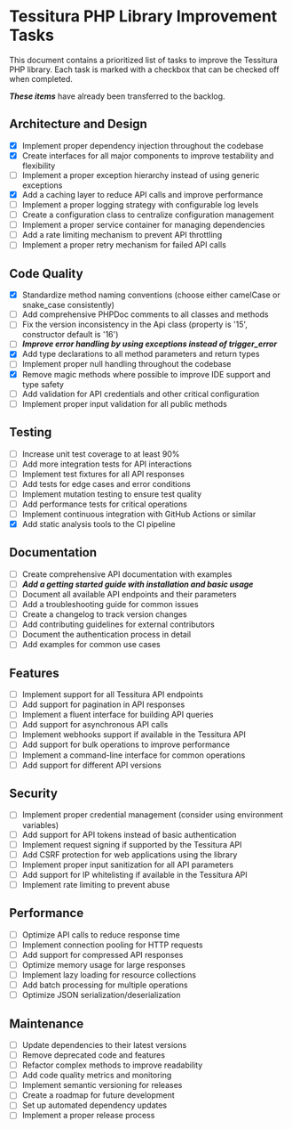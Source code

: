 # Tessitura PHP Library Improvement Tasks

This document contains a prioritized list of tasks to improve the Tessitura PHP library. Each task is marked with a checkbox that can be checked off when completed.

**_These items_** have already been transferred to the backlog.

## Architecture and Design

- [x] Implement proper dependency injection throughout the codebase
- [x] Create interfaces for all major components to improve testability and flexibility
- [ ] Implement a proper exception hierarchy instead of using generic exceptions
- [x] Add a caching layer to reduce API calls and improve performance
- [ ] Implement a proper logging strategy with configurable log levels
- [ ] Create a configuration class to centralize configuration management
- [ ] Implement a proper service container for managing dependencies
- [ ] Add a rate limiting mechanism to prevent API throttling
- [ ] Implement a proper retry mechanism for failed API calls

## Code Quality

- [x] Standardize method naming conventions (choose either camelCase or snake_case consistently)
- [ ] Add comprehensive PHPDoc comments to all classes and methods
- [ ] Fix the version inconsistency in the Api class (property is '15', constructor default is '16')
- [ ] **_Improve error handling by using exceptions instead of trigger_error_**
- [x] Add type declarations to all method parameters and return types
- [ ] Implement proper null handling throughout the codebase
- [x] Remove magic methods where possible to improve IDE support and type safety
- [ ] Add validation for API credentials and other critical configuration
- [ ] Implement proper input validation for all public methods

## Testing

- [ ] Increase unit test coverage to at least 90%
- [ ] Add more integration tests for API interactions
- [ ] Implement test fixtures for all API responses
- [ ] Add tests for edge cases and error conditions
- [ ] Implement mutation testing to ensure test quality
- [ ] Add performance tests for critical operations
- [ ] Implement continuous integration with GitHub Actions or similar
- [x] Add static analysis tools to the CI pipeline

## Documentation

- [ ] Create comprehensive API documentation with examples
- [ ] **_Add a getting started guide with installation and basic usage_**
- [ ] Document all available API endpoints and their parameters
- [ ] Add a troubleshooting guide for common issues
- [ ] Create a changelog to track version changes
- [ ] Add contributing guidelines for external contributors
- [ ] Document the authentication process in detail
- [ ] Add examples for common use cases

## Features

- [ ] Implement support for all Tessitura API endpoints
- [ ] Add support for pagination in API responses
- [ ] Implement a fluent interface for building API queries
- [ ] Add support for asynchronous API calls
- [ ] Implement webhooks support if available in the Tessitura API
- [ ] Add support for bulk operations to improve performance
- [ ] Implement a command-line interface for common operations
- [ ] Add support for different API versions

## Security

- [ ] Implement proper credential management (consider using environment variables)
- [ ] Add support for API tokens instead of basic authentication
- [ ] Implement request signing if supported by the Tessitura API
- [ ] Add CSRF protection for web applications using the library
- [ ] Implement proper input sanitization for all API parameters
- [ ] Add support for IP whitelisting if available in the Tessitura API
- [ ] Implement rate limiting to prevent abuse

## Performance

- [ ] Optimize API calls to reduce response time
- [ ] Implement connection pooling for HTTP requests
- [ ] Add support for compressed API responses
- [ ] Optimize memory usage for large responses
- [ ] Implement lazy loading for resource collections
- [ ] Add batch processing for multiple operations
- [ ] Optimize JSON serialization/deserialization

## Maintenance

- [ ] Update dependencies to their latest versions
- [ ] Remove deprecated code and features
- [ ] Refactor complex methods to improve readability
- [ ] Add code quality metrics and monitoring
- [ ] Implement semantic versioning for releases
- [ ] Create a roadmap for future development
- [ ] Set up automated dependency updates
- [ ] Implement a proper release process
